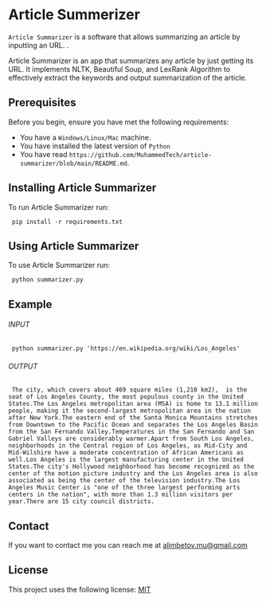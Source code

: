
# Article Summerizer

`Article Summarizer` is a software that allows summarizing an article by inputting an URL. .

Article Summarizer is an app that summarizes any article by just getting its URL. It implements NLTK, Beautiful Soup, and LexRank Algorithm to effectively extract the keywords and output summarization of the article.

## Prerequisites

Before you begin, ensure you have met the following requirements:
<!--- These are just example requirements. Add, duplicate or remove as required --->
* You have a `Windows/Linux/Mac` machine.
* You have installed the latest version of `Python`
* You have read `https://github.com/MuhammedTech/article-summarizer/blob/main/README.md`.

## Installing Article Summarizer

To run Article Summarizer run:

```
 pip install -r requirements.txt
```

## Using Article Summarizer

To use Article Summarizer run:

```
 python summarizer.py
```

## Example
   ###### INPUT
```
 python summarizer.py 'https://en.wikipedia.org/wiki/Los_Angeles'
```
   ###### OUTPUT
```
 The city, which covers about 469 square miles (1,210 km2),  is the seat of Los Angeles County, the most populous county in the United States.The Los Angeles metropolitan area (MSA) is home to 13.1 million people, making it the second-largest metropolitan area in the nation after New York.The eastern end of the Santa Monica Mountains stretches from Downtown to the Pacific Ocean and separates the Los Angeles Basin from the San Fernando Valley.Temperatures in the San Fernando and San Gabriel Valleys are considerably warmer.Apart from South Los Angeles, neighborhoods in the Central region of Los Angeles, as Mid-City and Mid-Wilshire have a moderate concentration of African Americans as well.Los Angeles is the largest manufacturing center in the United States.The city's Hollywood neighborhood has become recognized as the center of the motion picture industry and the Los Angeles area is also associated as being the center of the television industry.The Los Angeles Music Center is "one of the three largest performing arts centers in the nation", with more than 1.3 million visitors per year.There are 15 city council districts.
```


## Contact

If you want to contact me you can reach me at alimbetov.mu@gmail.com

## License
<!--- If you're not sure which open license to use see https://choosealicense.com/--->

This project uses the following license: [MIT](https://github.com/github/choosealicense.com/blob/gh-pages/LICENSE.md)

